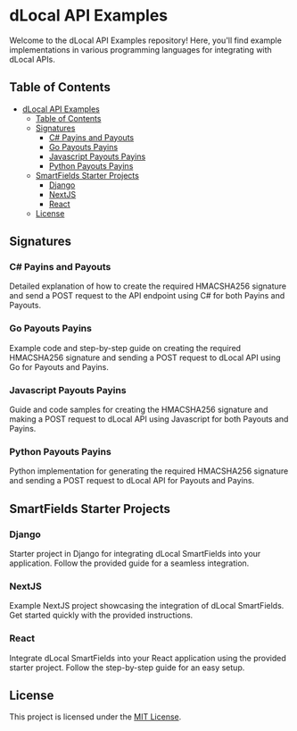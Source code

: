# dLocal API Examples

Welcome to the dLocal API Examples repository! Here, you'll find example implementations in various programming languages for integrating with dLocal APIs.

## Table of Contents

- [dLocal API Examples](#dlocal-api-examples)
  - [Table of Contents](#table-of-contents)
  - [Signatures](#signatures)
    - [C# Payins and Payouts](#c-payins-and-payouts)
    - [Go Payouts Payins](#go-payouts-payins)
    - [Javascript Payouts Payins](#javascript-payouts-payins)
    - [Python Payouts Payins](#python-payouts-payins)
  - [SmartFields Starter Projects](#smartfields-starter-projects)
    - [Django](#django)
    - [NextJS](#nextjs)
    - [React](#react)
  - [License](#license)

## Signatures

### C# Payins and Payouts

Detailed explanation of how to create the required HMACSHA256 signature and send a POST request to the API endpoint using C# for both Payins and Payouts.

### Go Payouts Payins

Example code and step-by-step guide on creating the required HMACSHA256 signature and sending a POST request to dLocal API using Go for Payouts and Payins.

### Javascript Payouts Payins

Guide and code samples for creating the HMACSHA256 signature and making a POST request to dLocal API using Javascript for both Payouts and Payins.

### Python Payouts Payins

Python implementation for generating the required HMACSHA256 signature and sending a POST request to dLocal API for Payouts and Payins.

## SmartFields Starter Projects

### Django

Starter project in Django for integrating dLocal SmartFields into your application. Follow the provided guide for a seamless integration.

### NextJS

Example NextJS project showcasing the integration of dLocal SmartFields. Get started quickly with the provided instructions.

### React

Integrate dLocal SmartFields into your React application using the provided starter project. Follow the step-by-step guide for an easy setup.

## License

This project is licensed under the [MIT License](LICENSE).
